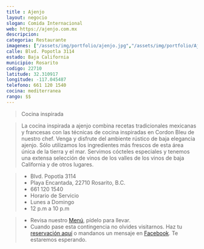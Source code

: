 ```yaml
---
title : Ajenjo
layout: negocio
slogan: Comida Internacional
web: https://ajenjo.com.mx
descripcion: 
categoria: Restaurante
imagenes: ["/assets/img/portfolio/ajenjo.jpg","/assets/img/portfolio/Ajenjobaranddining.jpg"]
calle: Blvd. Popotla 3114
estado: Baja California
municipio: Rosarito
codigo: 22710
latitude: 32.310917
longitude: -117.045487
telefono: 661 120 1540
cocina: mediterranea
rango: $$
---
```


>Cocina inspirada

>La cocina inspirada a ajenjo combina recetas tradicionales mexicanas y francesas con las técnicas de cocina inspiradas en Cordon Bleu de nuestro chef. Venga y disfrute del ambiente rústico de baja elegancia ajenjo. Sólo utilizamos los ingredientes más frescos de esta área única de la tierra y el mar. Servimos cócteles especiales y tenemos una extensa selección de vinos de los valles de los vinos de baja California y de otros lugares.

 >* Blvd. Popotla 3114
 >* Playa Encantada, 22710 Rosarito, B.C.
 >* 661 120 1540
 >* Horario de Servicio
 >* Lunes a Domingo  
 >* 12 p.m a 10 p.m

 >* Revisa nuestro [Menú](https://ajenjo.com.mx/menus/?lang=es), pídelo para llevar.  
 >* Cuando pase esta contingencia no olvides visitarnos. Haz tu [reservación aquí](https://ajenjo.com.mx/reservaciones/?lang=es) o mandanos un mensaje en [Facebook](https://www.facebook.com/ajenjo.latitud). Te estaremos esperando.

